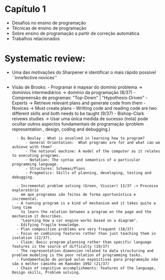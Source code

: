 # Capítulo 1 
- Desafios no ensino de programação 
- Técnicas de ensino de programação
- Sobre ensino de programação a partir de correção automática 
- Trabalhos relacionados 


# Systematic review:
- Uma das motivações do Sharpener é 
identificar o mais rápido possível ``innefective novices'' 
- Visão de Brooks:
		- Programar é mapear do domínio problema -> domínios intermediários
		    -> domínio da programação (8/37) 
		- Compreensão de programas: "Top-Down" | "Hypothesis-Driven"
		- Experts -> Retrieve relevant plans and generate code from them
		- Novices -> Must create plans 
		- Writting code and reading code are two different skills and 
		  both needs to be taught (9/37)
		- Bishop-Clark reivews studies -> Usar uma única medida de sucesso (nota)
		  pode ocultar outros aspectos fundamentais de programação (problem representation
		  , design, coding and debugging.)

		- Du Boulay - What is envolved in learning how to program?
			- General Orientation:  What programs are for and what can we achieve with them?
			- The notional machine: A model of the computer as it relates to executing programs.
			- Notation: The syntax and semantics of a particular programming language.
			- Structures: Schemas/Plans
			- Pragmatics: Skills of planning, developing, testing and debugging.

		- Incremental problem solving (Green, Vissier) 13/37 -> Processo exploratório 
		  em que programas são feitos de forma oportunística e incremental.
		- A running program is a kind of mechanism and it takes quite a long time 
		  to learn the relation between a program on the page and the mechanism it describes.
		  "Learning how a car engine works based on a diagram".
		- Edifying fragile knowledge.
		- Plan composition problems are very frequent (18/37)
		- Focus on combining features rather than just teaching them in isolation (22/37).
		- Claim: Basic program planning rather than specific language features is the source of difficulty (19/37)
		- The representation dimension related to data structuring and problem modeling is the poor relation of programming tasks.
		- Fundamentação do porquê aulas expositivas para programação não são o melhor caminho em Ramsden 1992 (21/37)
		- Chain of cognitive accomplishments: Features of the language, Design skills, Problem solving.
